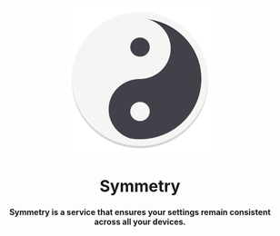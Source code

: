 <div align="center">
  <img src="https://raw.githubusercontent.com/edfloreshz/symmetry/e1bf8b8eafc4a1a120f5b94a30ca4b18b8a66d47/resources/icon/dev.edfloreshz.Symmetry.svg"/>
  <h1>Symmetry</h1>
  <h4>Symmetry is a service that ensures your settings remain consistent across all your devices.</h4>
</div>


